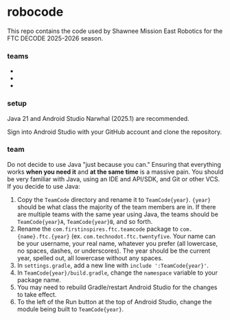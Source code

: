 # robocode

This repo contains the code used by Shawnee Mission East Robotics for the FTC DECODE 2025-2026 season.

### teams

- 
- 
- 

### setup

Java 21 and Android Studio Narwhal (2025.1) are recommended.

Sign into Android Studio with your GitHub account and clone the repository.

### team

Do not decide to use Java "just because you can." Ensuring that everything works **when you need it** and **at the same time** is a massive pain. You should be very familiar with Java, using an IDE and API/SDK, and Git or other VCS. If you decide to use Java:

1. Copy the `TeamCode` directory and rename it to `TeamCode{year}`. `{year}` should be what class the majority of the team members are in. If there are multiple teams with the same year using Java, the teams should be `TeamCode{year}A`, `TeamCode{year}B`, and so forth.
2. Rename the `com.firstinspires.ftc.teamcode` package to `com.{name}.ftc.{year}` (ex. `com.technodot.ftc.twentyfive`. Your name can be your username, your real name, whatever you prefer (all lowercase, no spaces, dashes, or underscores).  The year should be the current year, spelled out, all lowercase without any spaces.
3. In `settings.gradle`, add a new line with `include ':TeamCode{year}'`.
4. In `TeamCode{year}/build.gradle`, change the `namespace` variable to your package name.
5. You may need to rebuild Gradle/restart Android Studio for the changes to take effect.
6. To the left of the Run button at the top of Android Studio, change the module being built to `TeamCode{year}`.
